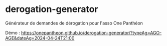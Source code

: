 # derogation-generator
Générateur de demandes de dérogation pour l'asso One Panthéon


Démo : https://onepantheon.github.io/derogation-generator/?typeAg=AGO-AGE&dateAg=2024-04-24T21:00
